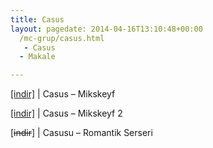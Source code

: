 ```yaml
---
title: Casus
layout: pagedate: 2014-04-16T13:10:48+00:00
  /mc-grup/casus.html
   - Casus
  - Makale

---
```

<a href="https://cloud.mail.ru/public/fb809c301d73/Casus%20-%20Mikskeyf" target="_blank">[indir]</a> | Casus &#8211; Mikskeyf

<a href="https://cloud.mail.ru/public/dcbaa6522ea6/Casus%20-%20Mikskeyf%202" target="_blank">[indir]</a> | Casus &#8211; Mikskeyf 2

[<del>indir</del>] | Casusu &#8211; Romantik Serseri